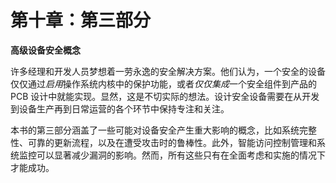 # 第十章：**第三部分**

**高级设备安全概念**

许多经理和开发人员梦想着一劳永逸的安全解决方案。他们认为，一个安全的设备仅仅通过*启用*操作系统内核中的保护功能，或者*仅仅集成*一个安全组件到产品的 PCB 设计中就能实现。显然，这是不切实际的想法。设计安全设备需要在从开发到设备生产再到日常运营的各个环节中保持专注和关注。

本书的第三部分涵盖了一些可能对设备安全产生重大影响的概念，比如系统完整性、可靠的更新流程，以及在遭受攻击时的鲁棒性。此外，智能访问控制管理和系统监控可以显著减少漏洞的影响。然而，所有这些只有在全面考虑和实施的情况下才能成功。

